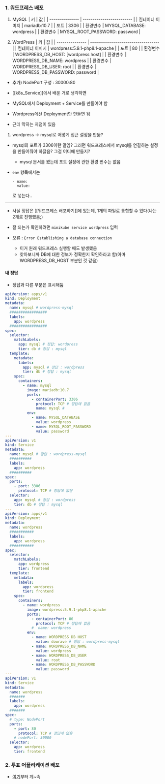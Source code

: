 
### 1. 워드프레스 배포

1. MySQL
| 키              | 값                        |
| --------------- | ------------------------- |
| 컨테이너 이미지 | mariadb:10.7              |
| 포트            | 3306                      |
| 환경변수        | MYSQL_DATABASE: wordpress |
| 환경변수        | MYSQL_ROOT_PASSWORD: password                          |

2. WordPress
| 키              | 값                                  |
| --------------- | ----------------------------------- |
| 컨테이너 이미지 | wordpress:5.9.1-php8.1-apache       |
| 포트            | 80                                  |
| 환경변수        | WORDPRESS_DB_HOST: [wordpress host] |
| 환경변수        | WORDPRESS_DB_NAME: wordpress        |
| 환경변수        | WORDPRESS_DB_USER: root             |
| 환경변수        | WORDPRESS_DB_PASSWORD: password                                    |
- 추가) NodePort 구성 : 30000:80

- [[k8s_Service]]에서 배운 거로 생각하면
- MySQL에서 Deployment + Service를 만들어야 함
- Wordpress에선 Deployment만 만들면 됨

- 근데 막히는 지점이 있음
1. wordpress -> mysql로 어떻게 접근 설정을 만듦?
- mysql의 포트가 3306이란 말임? 그러면 워드프레스에서 mysql를 연결하는 설정을 만들어줘야 하잖음? 그걸 어디에 만들지?
	- mysql 문서를 봤는데 포트 설정에 관한 환경 변수는 없음

- `env` 항목에서는
	```
	- name:
	  value: 
	```
	로 넣는다..
----------
- 사실 정답은 [[워드프레스 배포하기]]에 있는데, 1개의 파일로 통합할 수 있다(나는 2개로 진행했음;)

- 잘 되는가 확인하려면 `minikube service wordpress` 입력

- 오류 : `Error Establishing a database connection`
	- 이거 원래 워드프레스 실행할 때도 발생했음
	- 찾아보니까 DB에 대한 정보가 정확한지 확인하라고 함(아마 WORDPRESS_DB_HOST 부분인 것 같음) 
#### 내 정답
- 정답과 다른 부분은 표시해둠
```yaml
apiVersion: apps/v1
kind: Deployment
metadata:
  name: mysql # wordpress-mysql
  #################
  labels: 
    app: wordpress 
  #################
spec:
  selector:
    matchLabels:
      app: mysql # 정답: wordpress
      tier: db # 정답 : mysql
  template:
    metadata:
      labels:
        app: mysql # 정답 : wordpress
        tier: db # 정답 : mysql
    spec:
      containers:
        - name: mysql
          image: mariadb:10.7
          ports:
            - containerPort: 3306
              protocol: TCP # 정답에 없음
              name: mysql # 
          env:
            - name: MYSQL_DATABASE
              value: wordpress
            - name: MYSQL_ROOT_PASSWORD
              value: password
---
apiVersion: v1
kind: Service
metadata:
  name: mysql # 정답 : wordpress-mysql
  ##########
  labels:
    app: wordpress
  ##########
spec:
  ports:
    - port: 3306
      protocol: TCP # 정답에 없음
  selector:
    app: mysql # 정답 : wordpress
    tier: db # 정답 : mysql
---
apiVersion: apps/v1
kind: Deployment
metadata:
  name: wordpress
  ###########
  labels:
    app: wordpress
  ###########
spec:
  selector:
    matchLabels:
      app: wordpress
      tier: frontend
  template:
    metadata:
      labels:
        app: wordpress
        tier: frontend
    spec:
      containers:
        - name: wordpress
          image: wordpress:5.9.1-php8.1-apache
          ports:
            - containerPort: 80
              protocol: TCP # 정답에 없음
            #  name: wordpress 
          env:
            - name: WORDPRESS_DB_HOST
              value: dowrave # 정답 : wordpress-mysql
            - name: WORDPRESS_DB_NAME
              value: wordpress
            - name: WORDPRESS_DB_USER
              value: root
            - name: WORDPRESS_DB_PASSWORD
              value: password
---
apiVersion: v1
kind: Service
metadata:
  name: wordpress
  #######
  labels:
    app: wordpress
  #######
spec:
  # type: NodePort 
  ports:
    - port: 80
      protocol: TCP # 정답에 없음
    # nodePort: 30000 
  selector:
    app: wordpress
    tier: frontend
```

### 2. 투표 어플리케이션 배포
- [여기](https://subicura.com/k8s/guide/sample.html#%E1%84%8B%E1%85%AF%E1%84%83%E1%85%B3%E1%84%91%E1%85%B3%E1%84%85%E1%85%A6%E1%84%89%E1%85%B3-%E1%84%87%E1%85%A2%E1%84%91%E1%85%A9)부터 계~속